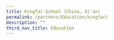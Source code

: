 ```yaml
---
title: Kingfar School (China, Xi'an)
permalink: /partners/Education/kingfar/
description: ""
third_nav_title: Education
---
```


